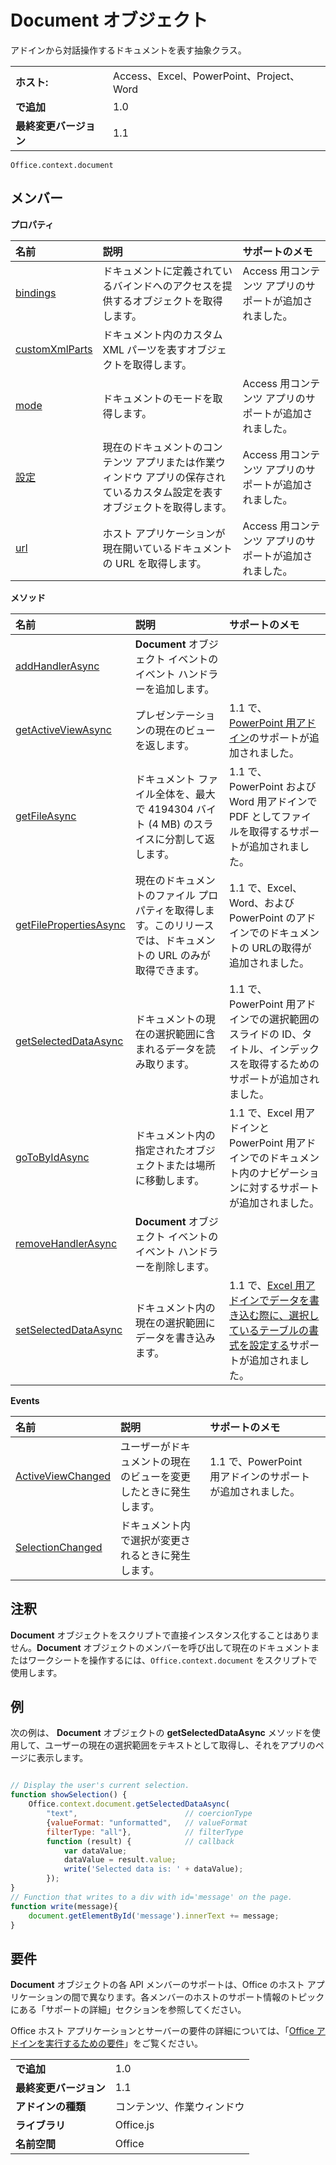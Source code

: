 
# Document オブジェクト
アドインから対話操作するドキュメントを表す抽象クラス。

|||
|:-----|:-----|
|**ホスト:**|Access、Excel、PowerPoint、Project、Word|
|**で追加**|1.0|
|**最終変更バージョン**|1.1|

```
Office.context.document
```


## メンバー


**プロパティ**


|**名前**|**説明**|**サポートのメモ**|
|:-----|:-----|:-----|
|[bindings](../../reference/shared/document.bindings.md)|ドキュメントに定義されているバインドへのアクセスを提供するオブジェクトを取得します。|Access 用コンテンツ アプリのサポートが追加されました。|
|[customXmlParts](../../reference/shared/document.customxmlparts.md)|ドキュメント内のカスタム XML パーツを表すオブジェクトを取得します。||
|[mode](../../reference/shared/document.mode.md)|ドキュメントのモードを取得します。|Access 用コンテンツ アプリのサポートが追加されました。|
|[設定](../../reference/shared/document.settings.md)|現在のドキュメントのコンテンツ アプリまたは作業ウィンドウ アプリの保存されているカスタム設定を表すオブジェクトを取得します。|Access 用コンテンツ アプリのサポートが追加されました。|
|[url](../../reference/shared/document.url.md)|ホスト アプリケーションが現在開いているドキュメントの URL を取得します。|Access 用コンテンツ アプリのサポートが追加されました。|

**メソッド**


|**名前**|**説明**|**サポートのメモ**|
|:-----|:-----|:-----|
|[addHandlerAsync](../../reference/shared/document.addhandlerasync.md)|**Document** オブジェクト イベントのイベント ハンドラーを追加します。||
|[getActiveViewAsync](../../reference/shared/document.getactiveviewasync.md)|プレゼンテーションの現在のビューを返します。|1.1 で、[PowerPoint 用アドイン](../../docs/powerpoint/powerpoint-add-ins.md)のサポートが追加されました。|
|[getFileAsync](../../reference/shared/document.getfileasync.md)|ドキュメント ファイル全体を、最大で 4194304 バイト (4 MB) のスライスに分割して返します。|1.1 で、PowerPoint および Word 用アドインで PDF としてファイルを取得するサポートが追加されました。|
|[getFilePropertiesAsync](../../reference/shared/document.getfilepropertiesasync.md)|現在のドキュメントのファイル プロパティを取得します。このリリースでは、ドキュメントの URL のみが取得できます。|1.1 で、Excel、Word、および PowerPoint のアドインでのドキュメントの URLの取得が追加されました。|
|[getSelectedDataAsync](../../reference/shared/document.getselecteddataasync.md)|ドキュメントの現在の選択範囲に含まれるデータを読み取ります。|1.1 で、PowerPoint 用アドインでの選択範囲のスライドの ID、タイトル、インデックスを取得するためのサポートが追加されました。|
|[goToByIdAsync](../../reference/shared/document.gotobyidasync.md)|ドキュメント内の指定されたオブジェクトまたは場所に移動します。|1.1 で、Excel 用アドインと PowerPoint 用アドインでのドキュメント内のナビゲーションに対するサポートが追加されました。|
|[removeHandlerAsync](../../reference/shared/document.removehandlerasync.md)|**Document** オブジェクト イベントのイベント ハンドラーを削除します。||
|[setSelectedDataAsync](../../reference/shared/document.setselecteddataasync.md)|ドキュメント内の現在の選択範囲にデータを書き込みます。|1.1 で、[Excel 用アドインでデータを書き込む際に、選択しているテーブルの書式を設定する](../../docs/excel/format-tables-in-add-ins-for-excel.md)サポートが追加されました。|

**Events**


|**名前**|**説明**|**サポートのメモ**||
|:-----|:-----|:-----|:-----|
|[ActiveViewChanged](../../reference/shared/document.activeviewchanged.md)|ユーザーがドキュメントの現在のビューを変更したときに発生します。|1.1 で、PowerPoint 用アドインのサポートが追加されました。||
|[SelectionChanged](../../reference/shared/document.selectionchanged.event.md)|ドキュメント内で選択が変更されるときに発生します。|||

## 注釈

**Document** オブジェクトをスクリプトで直接インスタンス化することはありません。**Document** オブジェクトのメンバーを呼び出して現在のドキュメントまたはワークシートを操作するには、`Office.context.document` をスクリプトで使用します。


## 例

次の例は、 **Document** オブジェクトの **getSelectedDataAsync** メソッドを使用して、ユーザーの現在の選択範囲をテキストとして取得し、それをアプリのページに表示します。


```js

// Display the user's current selection.
function showSelection() {
    Office.context.document.getSelectedDataAsync(
        "text",                        // coercionType
        {valueFormat: "unformatted",   // valueFormat
        filterType: "all"},            // filterType
        function (result) {            // callback
            var dataValue; 
            dataValue = result.value;
            write('Selected data is: ' + dataValue);
        });
}
// Function that writes to a div with id='message' on the page.
function write(message){
    document.getElementById('message').innerText += message; 
}
```




## 要件


**Document** オブジェクトの各 API メンバーのサポートは、Office のホスト アプリケーションの間で異なります。各メンバーのホストのサポート情報のトピックにある「サポートの詳細」セクションを参照してください。

Office ホスト アプリケーションとサーバーの要件の詳細については、「[Office アドインを実行するための要件](../../docs/overview/requirements-for-running-office-add-ins.md)」をご覧ください。


|||
|:-----|:-----|
|**で追加**|1.0|
|**最終変更バージョン**|1.1|
|**アドインの種類**|コンテンツ、作業ウィンドウ|
|**ライブラリ**|Office.js|
|**名前空間**|Office|
